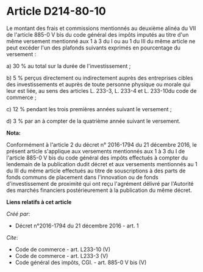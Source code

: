# Article D214-80-10

Le montant des frais et commissions mentionnés au deuxième alinéa du VII de l'article 885-0 V bis du code général des impôts
imputés au titre d'un même versement mentionné aux 1 à 3 du I ou au 1 du III du même article ne peut excéder l'un des
plafonds suivants exprimés en pourcentage du versement :

a) 30 % au total sur la durée de l'investissement ;

b) 5 % perçus directement ou indirectement auprès des entreprises cibles des investissements et auprès de toute personne
physique ou morale qui leur est liée, au sens des articles L. 233-3, L. 233-4 et L. 233-10du code de commerce ;

c) 12 % pendant les trois premières années suivant le versement ;

d) 3 % par an à compter de la quatrième année suivant le versement.

**Nota:**

Conformément à l'article 2 du décret n° 2016-1794 du 21 décembre 2016, le présent article s'applique aux versements
mentionnés aux 1 à 3 du I de l'article 885-0 V bis du code général des impôts effectués à compter du lendemain de la
publication dudit décret et aux versements mentionnés au 1 du III du même article effectués au titre de souscriptions à des
parts de fonds communs de placement dans l'innovation ou de fonds d'investissement de proximité qui ont reçu l'agrément
délivré par l'Autorité des marchés financiers postérieurement à la publication du même décret.

**Liens relatifs à cet article**

_Créé par_:

  - Décret n°2016-1794 du 21 décembre 2016 - art. 1

_Cite_:

  - Code de commerce - art. L233-10 (V)
  - Code de commerce - art. L233-3 (V)
  - Code général des impôts, CGI. - art. 885-0 V bis (V)
